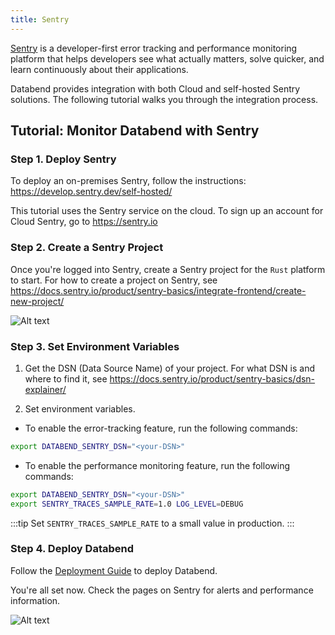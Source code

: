 ```yaml
---
title: Sentry
---
```


[Sentry](https://sentry.io/welcome/) is a developer-first error tracking and performance monitoring platform that helps developers see what actually matters, solve quicker, and learn continuously about their applications.

Databend provides integration with both Cloud and self-hosted Sentry solutions. The following tutorial walks you through the integration process.

## Tutorial: Monitor Databend with Sentry

### Step 1. Deploy Sentry

To deploy an on-premises Sentry, follow the instructions: https://develop.sentry.dev/self-hosted/

This tutorial uses the Sentry service on the cloud. To sign up an account for Cloud Sentry, go to https://sentry.io

### Step 2. Create a Sentry Project

Once you're logged into Sentry, create a Sentry project for the `Rust` platform to start. For how to create a project on Sentry, see https://docs.sentry.io/product/sentry-basics/integrate-frontend/create-new-project/

![Alt text](../../../public/img/tracing/sentry-rust.png)

### Step 3. Set Environment Variables

1. Get the DSN (Data Source Name) of your project. For what DSN is and where to find it, see https://docs.sentry.io/product/sentry-basics/dsn-explainer/

2. Set environment variables.

  - To enable the error-tracking feature, run the following commands:

```bash
export DATABEND_SENTRY_DSN="<your-DSN>"
```

  - To enable the performance monitoring feature, run the following commands:

```bash
export DATABEND_SENTRY_DSN="<your-DSN>"
export SENTRY_TRACES_SAMPLE_RATE=1.0 LOG_LEVEL=DEBUG
```
:::tip
Set `SENTRY_TRACES_SAMPLE_RATE` to a small value in production.
:::

### Step 4. Deploy Databend

Follow the [Deployment Guide](/doc/deploy) to deploy Databend.

You're all set now. Check the pages on Sentry for alerts and performance information.

![Alt text](../../../public/img/tracing/sentry-done.png)